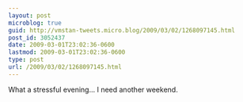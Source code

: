 ```yaml
---
layout: post
microblog: true
guid: http://vmstan-tweets.micro.blog/2009/03/02/1268097145.html
post_id: 3052437
date: 2009-03-01T23:02:36-0600
lastmod: 2009-03-01T23:02:36-0600
type: post
url: /2009/03/02/1268097145.html
---
```

What a stressful evening... I need another weekend.
